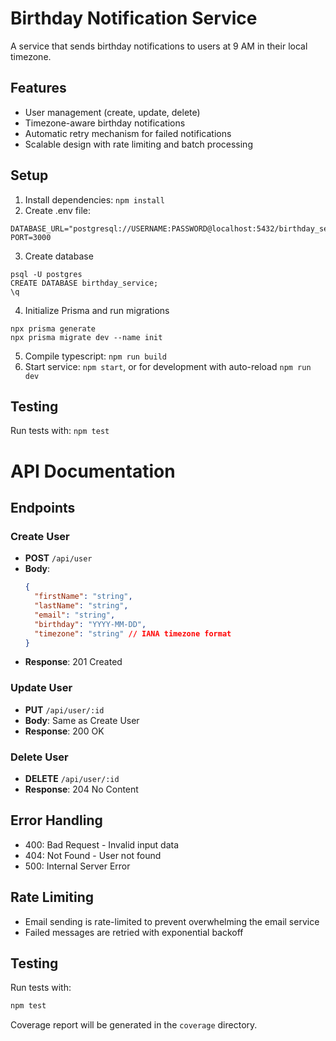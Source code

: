 # Birthday Notification Service

A service that sends birthday notifications to users at 9 AM in their local timezone.

## Features

- User management (create, update, delete)
- Timezone-aware birthday notifications
- Automatic retry mechanism for failed notifications
- Scalable design with rate limiting and batch processing

## Setup

1. Install dependencies: `npm install`
2. Create .env file:

```
DATABASE_URL="postgresql://USERNAME:PASSWORD@localhost:5432/birthday_service"
PORT=3000
```

3. Create database

```
psql -U postgres
CREATE DATABASE birthday_service;
\q
```

4. Initialize Prisma and run migrations

```
npx prisma generate
npx prisma migrate dev --name init
```

5. Compile typescript: `npm run build`
6. Start service: `npm start`, or for development with auto-reload `npm run dev`

## Testing

Run tests with: `npm test`

# API Documentation

## Endpoints

### Create User

- **POST** `/api/user`
- **Body**:
  ```json
  {
    "firstName": "string",
    "lastName": "string",
    "email": "string",
    "birthday": "YYYY-MM-DD",
    "timezone": "string" // IANA timezone format
  }
  ```
- **Response**: 201 Created

### Update User

- **PUT** `/api/user/:id`
- **Body**: Same as Create User
- **Response**: 200 OK

### Delete User

- **DELETE** `/api/user/:id`
- **Response**: 204 No Content

## Error Handling

- 400: Bad Request - Invalid input data
- 404: Not Found - User not found
- 500: Internal Server Error

## Rate Limiting

- Email sending is rate-limited to prevent overwhelming the email service
- Failed messages are retried with exponential backoff

## Testing

Run tests with:

```bash
npm test
```

Coverage report will be generated in the `coverage` directory.
